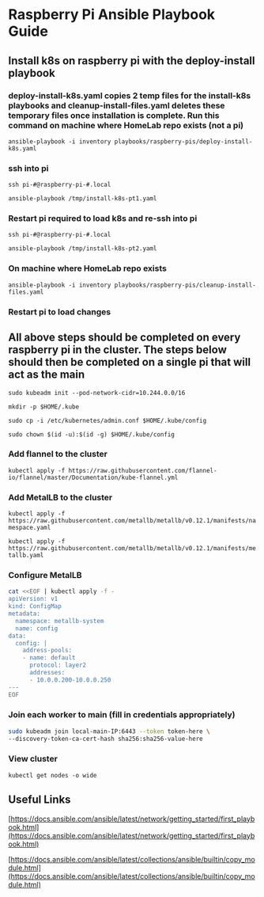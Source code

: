 # Raspberry Pi Ansible Playbook Guide

## Install k8s on raspberry pi with the deploy-install playbook

### deploy-install-k8s.yaml copies 2 temp files for the install-k8s playbooks and cleanup-install-files.yaml deletes these temporary files once installation is complete. Run this command on machine where HomeLab repo exists (not a pi)

```ansible-playbook -i inventory playbooks/raspberry-pis/deploy-install-k8s.yaml```

### ssh into pi

```ssh pi-#@raspberry-pi-#.local```

```ansible-playbook /tmp/install-k8s-pt1.yaml```

### Restart pi required to load k8s and re-ssh into pi

```ssh pi-#@raspberry-pi-#.local```

```ansible-playbook /tmp/install-k8s-pt2.yaml```

### On machine where HomeLab repo exists

```ansible-playbook -i inventory playbooks/raspberry-pis/cleanup-install-files.yaml```

### Restart pi to load changes

## All above steps should be completed on every raspberry pi in the cluster. The steps below should then be completed on a single pi that will act as the main

```sudo kubeadm init --pod-network-cidr=10.244.0.0/16```

```mkdir -p $HOME/.kube```

```sudo cp -i /etc/kubernetes/admin.conf $HOME/.kube/config```

```sudo chown $(id -u):$(id -g) $HOME/.kube/config```

### Add flannel to the cluster

```kubectl apply -f https://raw.githubusercontent.com/flannel-io/flannel/master/Documentation/kube-flannel.yml```

### Add MetalLB to the cluster

```kubectl apply -f https://raw.githubusercontent.com/metallb/metallb/v0.12.1/manifests/namespace.yaml```

```kubectl apply -f https://raw.githubusercontent.com/metallb/metallb/v0.12.1/manifests/metallb.yaml```

### Configure MetalLB

```bash
cat <<EOF | kubectl apply -f -
apiVersion: v1
kind: ConfigMap
metadata:
  namespace: metallb-system
  name: config
data:
  config: |
    address-pools:
    - name: default
      protocol: layer2
      addresses:
      - 10.0.0.200-10.0.0.250
---
EOF
```

### Join each worker to main (fill in credentials appropriately)

```bash
sudo kubeadm join local-main-IP:6443 --token token-here \ 
--discovery-token-ca-cert-hash sha256:sha256-value-here
```

### View cluster

```kubectl get nodes -o wide```

## Useful Links

[https://docs.ansible.com/ansible/latest/network/getting_started/first_playbook.html](https://docs.ansible.com/ansible/latest/network/getting_started/first_playbook.html)

[https://docs.ansible.com/ansible/latest/collections/ansible/builtin/copy_module.html](https://docs.ansible.com/ansible/latest/collections/ansible/builtin/copy_module.html)
